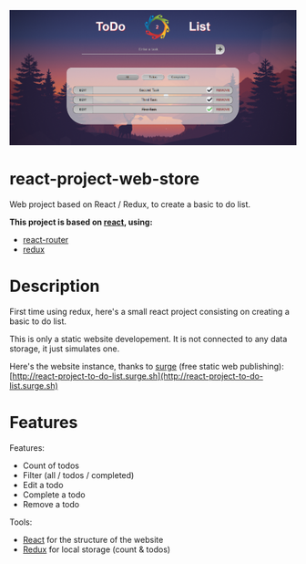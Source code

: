 ![sdf](./readme.png)

# react-project-web-store

Web project based on React / Redux, to create a basic to do list.

**This project is based on [react](https://github.com/facebook/react), using:**
- [react-router](https://github.com/ReactTraining/react-router)
- [redux](https://github.com/reactjs/redux)

# Description

First time using redux, here's a small react project consisting on creating a basic to do list.

This is only a static website developement. It is not connected to any data storage, it just simulates one.

Here's the website instance, thanks to [surge](http://surge.sh/) (free static web publishing): [http://react-project-to-do-list.surge.sh](http://react-project-to-do-list.surge.sh)

# Features

Features:
- Count of todos
- Filter (all / todos / completed)
- Edit a todo
- Complete a todo
- Remove a todo

Tools:
- [React](https://github.com/facebook/react) for the structure of the website
- [Redux](https://github.com/ReactTraining/react-router) for local storage (count & todos)

